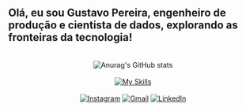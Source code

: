 ## Olá, eu sou Gustavo Pereira, engenheiro de produção e cientista de dados, explorando as fronteiras da tecnologia!

<br>

<div align="center">
  <img src="https://github-readme-stats.vercel.app/api?username=gustavohnrq&show_icons=true&theme=dark" alt="Anurag's GitHub stats" style="vertical-align:top">
</div>

<br>

<div align="center">
  <a href="https://skillicons.dev/icons?i=py,mysql,gcp,azure,bash,firebase,git,github" target="_blank"><img src="https://skillicons.dev/icons?i=py,mysql,gcp,azure,bash,firebase,git,github" alt="My Skills"></a>
</div>

<br>

<div align="center">
  <a href="https://instagram.com/gustavo_enrq" target="_blank"><img src="https://img.shields.io/badge/-Instagram-%23E4405F?style=for-the-badge&logo=instagram&logoColor=white" alt="Instagram"></a>
  <a href="mailto:gustavohenriquer598@gmail.com"><img src="https://img.shields.io/badge/-Gmail-%23333?style=for-the-badge&logo=gmail&logoColor=white" alt="Gmail"></a>
  <a href="https://www.linkedin.com/in/gustavo-henrique-rodrigues-pereira-6b981a220/" target="_blank"><img src="https://img.shields.io/badge/-LinkedIn-%230077B5?style=for-the-badge&logo=linkedin&logoColor=white" alt="LinkedIn"></a> 
</div>
